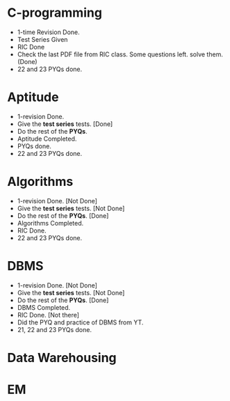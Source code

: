 # C-programming

* 1-time Revision Done.
* Test Series Given
* RIC Done
* Check the last PDF file from RIC class. Some questions left. solve them. (Done)
* 22 and 23 PYQs done.

# Aptitude

* 1-revision Done.
* Give the **test series** tests. [Done]
* Do the rest of the **PYQs**.
* Aptitude Completed.
* PYQs done.
* 22 and 23 PYQs done.

# Algorithms

* 1-revision Done. [Not Done]
* Give the **test series** tests. [Not Done]
* Do the rest of the **PYQs**. [Done]
* Algorithms Completed.
* RIC Done.
* 22 and 23 PYQs done.

# DBMS

* 1-revision Done. [Not Done]
* Give the **test series** tests. [Not Done]
* Do the rest of the **PYQs**. [Done]
* DBMS Completed.
* RIC Done. [Not there]
* Did the PYQ and practice of DBMS from YT.
* 21, 22 and 23 PYQs done.

# Data Warehousing










# EM